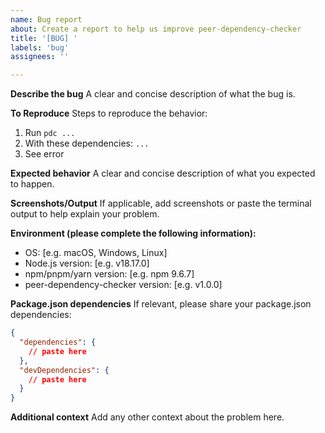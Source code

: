 ```yaml
---
name: Bug report
about: Create a report to help us improve peer-dependency-checker
title: '[BUG] '
labels: 'bug'
assignees: ''

---
```


**Describe the bug**
A clear and concise description of what the bug is.

**To Reproduce**
Steps to reproduce the behavior:
1. Run `pdc ...`
2. With these dependencies: `...`
3. See error

**Expected behavior**
A clear and concise description of what you expected to happen.

**Screenshots/Output**
If applicable, add screenshots or paste the terminal output to help explain your problem.

**Environment (please complete the following information):**
 - OS: [e.g. macOS, Windows, Linux]
 - Node.js version: [e.g. v18.17.0]
 - npm/pnpm/yarn version: [e.g. npm 9.6.7]
 - peer-dependency-checker version: [e.g. v1.0.0]

**Package.json dependencies**
If relevant, please share your package.json dependencies:
```json
{
  "dependencies": {
    // paste here
  },
  "devDependencies": {
    // paste here
  }
}
```

**Additional context**
Add any other context about the problem here. 